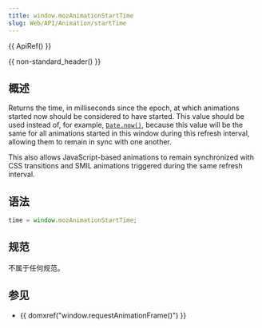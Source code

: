 ```yaml
---
title: window.mozAnimationStartTime
slug: Web/API/Animation/startTime
---
```


{{ ApiRef() }}

{{ non-standard_header() }}

## 概述

Returns the time, in milliseconds since the epoch, at which animations started now should be considered to have started. This value should be used instead of, for example, [`Date.now()`](/zh-CN/JavaScript/Reference/Global_Objects/Date/now), because this value will be the same for all animations started in this window during this refresh interval, allowing them to remain in sync with one another.

This also allows JavaScript-based animations to remain synchronized with CSS transitions and SMIL animations triggered during the same refresh interval.

## 语法

```js
time = window.mozAnimationStartTime;
```

## 规范

不属于任何规范。

## 参见

- {{ domxref("window.requestAnimationFrame()") }}
